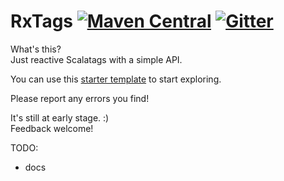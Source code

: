 # RxTags [![Maven Central](https://img.shields.io/maven-central/v/ba.sake/rxtags_sjs1_2.13.svg?style=flat-square&label=Scala+2.13)](https://mvnrepository.com/artifact/ba.sake/rxtags) [![Gitter](https://img.shields.io/gitter/room/sake92/RxTags.svg?style=flat-square)](https://gitter.im/sake92/RxTags?utm_source=badge&utm_medium=badge&utm_campaign=pr-badge&utm_content=badge)

What's this?  
Just reactive Scalatags with a simple API.

You can use this [starter template](https://github.com/sake92/RxTags-Starter) to start exploring.

Please report any errors you find!  

It's still at early stage. :)  
Feedback welcome!

TODO:
- docs 
